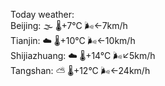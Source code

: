 Today weather:  
Beijing: 🌫  🌡️+7°C 🌬️←7km/h  
Tianjin: ☁️   🌡️+10°C 🌬️←10km/h  
Shijiazhuang: ☁️   🌡️+14°C 🌬️↙5km/h  
Tangshan: ⛅️  🌡️+12°C 🌬️←24km/h  

